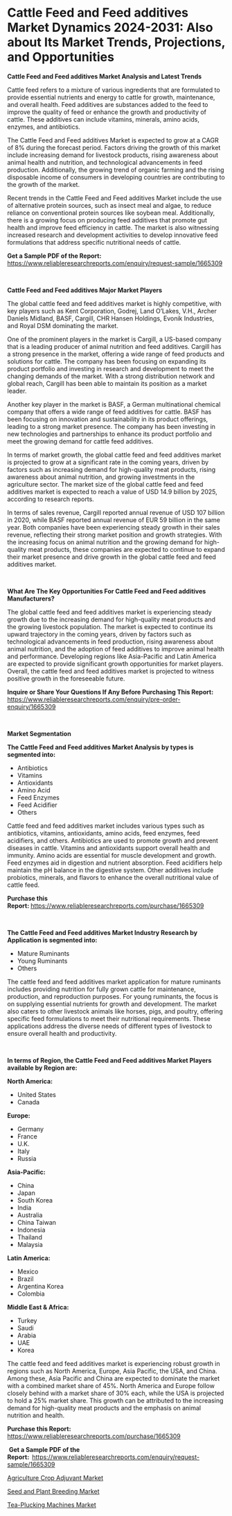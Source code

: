 <p><h1>Cattle Feed and Feed additives Market Dynamics 2024-2031: Also about Its Market Trends, Projections, and Opportunities</h1></p><p><strong>Cattle Feed and Feed additives Market Analysis and Latest Trends</strong></p>
<p><p>Cattle feed refers to a mixture of various ingredients that are formulated to provide essential nutrients and energy to cattle for growth, maintenance, and overall health. Feed additives are substances added to the feed to improve the quality of feed or enhance the growth and productivity of cattle. These additives can include vitamins, minerals, amino acids, enzymes, and antibiotics.</p><p>The Cattle Feed and Feed additives Market is expected to grow at a CAGR of 8% during the forecast period. Factors driving the growth of this market include increasing demand for livestock products, rising awareness about animal health and nutrition, and technological advancements in feed production. Additionally, the growing trend of organic farming and the rising disposable income of consumers in developing countries are contributing to the growth of the market.</p><p>Recent trends in the Cattle Feed and Feed additives Market include the use of alternative protein sources, such as insect meal and algae, to reduce reliance on conventional protein sources like soybean meal. Additionally, there is a growing focus on producing feed additives that promote gut health and improve feed efficiency in cattle. The market is also witnessing increased research and development activities to develop innovative feed formulations that address specific nutritional needs of cattle.</p></p>
<p><strong>Get a Sample PDF of the Report:&nbsp;</strong> <a href="https://www.reliableresearchreports.com/enquiry/request-sample/1665309">https://www.reliableresearchreports.com/enquiry/request-sample/1665309</a></p>
<p>&nbsp;</p>
<p><strong>Cattle Feed and Feed additives Major Market Players</strong></p>
<p><p>The global cattle feed and feed additives market is highly competitive, with key players such as Kent Corporation, Godrej, Land O’Lakes, V.H., Archer Daniels Midland, BASF, Cargill, CHR Hansen Holdings, Evonik Industries, and Royal DSM dominating the market. </p><p>One of the prominent players in the market is Cargill, a US-based company that is a leading producer of animal nutrition and feed additives. Cargill has a strong presence in the market, offering a wide range of feed products and solutions for cattle. The company has been focusing on expanding its product portfolio and investing in research and development to meet the changing demands of the market. With a strong distribution network and global reach, Cargill has been able to maintain its position as a market leader. </p><p>Another key player in the market is BASF, a German multinational chemical company that offers a wide range of feed additives for cattle. BASF has been focusing on innovation and sustainability in its product offerings, leading to a strong market presence. The company has been investing in new technologies and partnerships to enhance its product portfolio and meet the growing demand for cattle feed additives.</p><p>In terms of market growth, the global cattle feed and feed additives market is projected to grow at a significant rate in the coming years, driven by factors such as increasing demand for high-quality meat products, rising awareness about animal nutrition, and growing investments in the agriculture sector. The market size of the global cattle feed and feed additives market is expected to reach a value of USD 14.9 billion by 2025, according to research reports.</p><p>In terms of sales revenue, Cargill reported annual revenue of USD 107 billion in 2020, while BASF reported annual revenue of EUR 59 billion in the same year. Both companies have been experiencing steady growth in their sales revenue, reflecting their strong market position and growth strategies. With the increasing focus on animal nutrition and the growing demand for high-quality meat products, these companies are expected to continue to expand their market presence and drive growth in the global cattle feed and feed additives market.</p></p>
<p>&nbsp;</p>
<p><strong>What Are The Key Opportunities For Cattle Feed and Feed additives Manufacturers?</strong></p>
<p><p>The global cattle feed and feed additives market is experiencing steady growth due to the increasing demand for high-quality meat products and the growing livestock population. The market is expected to continue its upward trajectory in the coming years, driven by factors such as technological advancements in feed production, rising awareness about animal nutrition, and the adoption of feed additives to improve animal health and performance. Developing regions like Asia-Pacific and Latin America are expected to provide significant growth opportunities for market players. Overall, the cattle feed and feed additives market is projected to witness positive growth in the foreseeable future.</p></p>
<p><strong>Inquire or Share Your Questions If Any Before Purchasing This Report:</strong> <a href="https://www.reliableresearchreports.com/enquiry/pre-order-enquiry/1665309">https://www.reliableresearchreports.com/enquiry/pre-order-enquiry/1665309</a></p>
<p>&nbsp;</p>
<p><strong>Market Segmentation</strong></p>
<p><strong>The Cattle Feed and Feed additives Market Analysis by types is segmented into:</strong></p>
<p><ul><li>Antibiotics</li><li>Vitamins</li><li>Antioxidants</li><li>Amino Acid</li><li>Feed Enzymes</li><li>Feed Acidifier</li><li>Others</li></ul></p>
<p><p>Cattle feed and feed additives market includes various types such as antibiotics, vitamins, antioxidants, amino acids, feed enzymes, feed acidifiers, and others. Antibiotics are used to promote growth and prevent diseases in cattle. Vitamins and antioxidants support overall health and immunity. Amino acids are essential for muscle development and growth. Feed enzymes aid in digestion and nutrient absorption. Feed acidifiers help maintain the pH balance in the digestive system. Other additives include probiotics, minerals, and flavors to enhance the overall nutritional value of cattle feed.</p></p>
<p><strong>Purchase this Report:&nbsp;</strong><a href="https://www.reliableresearchreports.com/purchase/1665309">https://www.reliableresearchreports.com/purchase/1665309</a></p>
<p>&nbsp;</p>
<p><strong>The Cattle Feed and Feed additives Market Industry Research by Application is segmented into:</strong></p>
<p><ul><li>Mature Ruminants</li><li>Young Ruminants</li><li>Others</li></ul></p>
<p><p>The cattle feed and feed additives market application for mature ruminants includes providing nutrition for fully grown cattle for maintenance, production, and reproduction purposes. For young ruminants, the focus is on supplying essential nutrients for growth and development. The market also caters to other livestock animals like horses, pigs, and poultry, offering specific feed formulations to meet their nutritional requirements. These applications address the diverse needs of different types of livestock to ensure overall health and productivity.</p></p>
<p>&nbsp;</p>
<p><strong>In terms of Region, the Cattle Feed and Feed additives Market Players available by Region are:</strong></p>
<p>
    <p> <strong> North America: </strong>
        <ul>
            <li>United States</li>
            <li>Canada</li>
        </ul>
        </p> 
    <p> <strong> Europe: </strong>
        <ul>
            <li>Germany</li>
            <li>France</li>
            <li>U.K.</li>
            <li>Italy</li>
            <li>Russia</li>
        </ul>
        </p> 
    <p> <strong> Asia-Pacific: </strong>
        <ul>
            <li>China</li>
            <li>Japan</li>
            <li>South Korea</li>
            <li>India</li>
            <li>Australia</li>
            <li>China Taiwan</li>
            <li>Indonesia</li>
            <li>Thailand</li>
            <li>Malaysia</li>
        </ul>
        </p> 
    <p> <strong> Latin America: </strong>
        <ul>
            <li>Mexico</li>
            <li>Brazil</li>
            <li>Argentina Korea</li>
            <li>Colombia</li>
        </ul>
        </p> 
    <p> <strong> Middle East & Africa: </strong>
        <ul>
            <li>Turkey</li>
            <li>Saudi</li>
            <li>Arabia</li>
            <li>UAE</li>
            <li>Korea</li>
        </ul>
    </p>
    </p>
<p><p>The cattle feed and feed additives market is experiencing robust growth in regions such as North America, Europe, Asia Pacific, the USA, and China. Among these, Asia Pacific and China are expected to dominate the market with a combined market share of 45%. North America and Europe follow closely behind with a market share of 30% each, while the USA is projected to hold a 25% market share. This growth can be attributed to the increasing demand for high-quality meat products and the emphasis on animal nutrition and health.</p></p>
<p><strong>Purchase this Report: </strong><a href="https://www.reliableresearchreports.com/purchase/1665309">https://www.reliableresearchreports.com/purchase/1665309</a></p>
<p>&nbsp;<strong>Get a Sample PDF of the Report:&nbsp;&nbsp;</strong><a href="https://www.reliableresearchreports.com/enquiry/request-sample/1665309">https://www.reliableresearchreports.com/enquiry/request-sample/1665309</a></p>
<p><strong></strong></p>
<p><p><a href="https://github.com/pgtimber/Market-Research-Report-List-1/blob/main/agriculture-crop-adjuvant-market.md">Agriculture Crop Adjuvant Market</a></p><p><a href="https://github.com/arionmp/Market-Research-Report-List-2/blob/main/seed-and-plant-breeding-market.md">Seed and Plant Breeding Market</a></p><p><a href="https://github.com/lataunyatinikmelvin59ilbd0dv/Market-Research-Report-List-1/blob/main/tea-plucking-machines-market.md">Tea-Plucking Machines Market</a></p></p>
